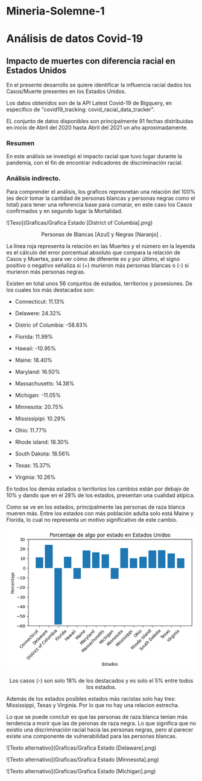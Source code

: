# Mineria-Solemne-1

# Análisis de datos Covid-19

## Impacto de muertes con diferencia racial en Estados Unidos

En el presente desarrollo se quiere identificar la influencia racial dados los Casos/Muerte presentes en los Estados Unidos.

Los datos obtenidos son de la API Latest Covid-19 de Bigquery, en especifico de "covid19_tracking: covid_racial_data_tracker".

EL conjunto de datos disponibles son principalmente 91 fechas distribuidas en inicio de Abril del 2020 hasta Abril del 2021 un año aproximadamente.

### Resumen

En este análisis se investigó el impacto racial que tuvo lugar durante la pandemia, con el fin de encontrar indicadores de discriminación racial.

### Análisis indirecto.

Para comprender el análisis, los graficos represnetan una relación del 100% (es decir tomar la cantidad de personas blancas y personas negras como el total) para tener una referencia base para comarar, en este caso los Casos confirmados y en segundo lugar la Mortalidad.

![Texo](Graficas/Grafica Estado [District of Columbia].png)
<p align="center">Personas de Blancas [Azul] y Negras [Naranjo] .</p>


La línea roja representa la relación en las Muertes y el número en la leyenda es el cálculo del error porcentual absoluto que compara la relación de Casos y Muertes, para ver cómo de diferente es y por último, el signo positivo o negativo señaliza si (+) murieron más personas blancas o (-) si murieron más personas negras.

Existen en total unos 56 conjuntos de estados, territorios y posesiones. De los cuales los más destacados son:

- Connecticut: 11.13%

- Delawere: 24.32%

- Distric of Columbia: -58.83%

- Florida: 11.99%

- Hawaii: -10.95%

- Maine: 18.40%

- Maryland: 16.50%

- Massachusetts: 14.38%

- Michigan: -11.05%

- Minnesota: 20.75%

- Mississipipi: 10.29%

- Ohio: 11.77%

- Rhode island: 18.30%

- South Dakota: 18.56%

- Texas: 15.37%

- Virginia: 10.26%

En todos los demás estados o territorios los cambios están por debajo de 10% y dando que en el 28% de los estados, presentan una cualidad atípica.

Como se ve en los estados, principalmente las personas de raza blanca mueren más. Entre los estados con más población adulta solo está Maine y Florida, lo cual no representa un motivo significativo de este cambio.

![Texto alternativo](Graficas/Porcentaje_USA.png)
<p align="center"> Los casos (-) son solo 18% de los destacados y es solo el 5% entre todos los estados.</p>


Además de los estados posibles estados más racistas solo hay tres: Mississippi, Texas y Virginia. Por lo que no hay una relacion estrecha.

Lo que se puede concluir es que las personas de raza blanca tenían más tendencia a morir que las de peronas de raza negra. Lo que significa que no existio una discriminación racial hacia las personas negras, pero al parecer existe una componente de vulnerabilidad para las personas blancas.

![Texto alternativo](Graficas/Grafica Estado [Delaware].png)

![Texto alternativo](Graficas/Grafica Estado [Minnesota].png)

![Texto alternativo](Graficas/Grafica Estado [Michigan].png)



